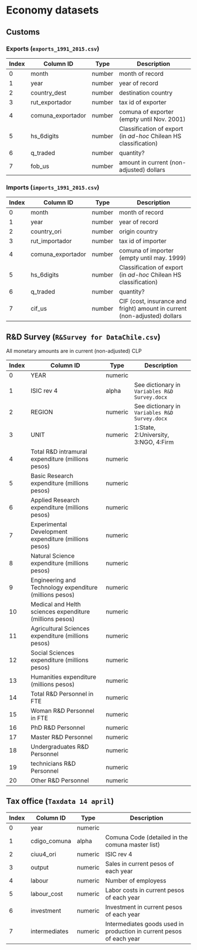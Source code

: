 # Economy datasets

## Customs

### Exports (`exports_1991_2015.csv`)

|  Index | Column ID         | Type   | Description                                                      |
| ------ | ----------------- | -----  | ---------------------------------------------------------------- |
|      0 | month             | number | month of record                                                  |
|      1 | year              | number | year of record                                                   |
|      2 | country_dest      | number | destination country                                              |
|      3 | rut_exportador    | number | tax id of exporter                                               |
|      4 | comuna_exportador | number | comuna of exporter (empty until Nov. 2001)                       |
|      5 | hs_6digits        | number | Classification of export (in *ad-hoc* Chilean HS classification) |
|      6 | q_traded          | number | quantity?                                                        |
|      7 | fob_us            | number | amount in current (non-adjusted) dollars                         |

### Imports (`imports_1991_2015.csv`)

|  Index | Column ID         | Type   | Description                                                               |
| ------ | ----------------- | -----  | ----------------------------------------------------------------          |
|      0 | month             | number | month of record                                                           |
|      1 | year              | number | year of record                                                            |
|      2 | country_ori       | number | origin country                                                            |
|      3 | rut_importador    | number | tax id of importer                                                        |
|      4 | comuna_exportador | number | comuna of importer (empty until may. 1999)                                |
|      5 | hs_6digits        | number | Classification of export (in *ad-hoc* Chilean HS classification)          |
|      6 | q_traded          | number | quantity?                                                                 |
|      7 | cif_us            | number | CIF (cost, insurance and fright) amount in current (non-adjusted) dollars |

## R&D Survey (`R&Survey for DataChile.csv`)

All monetary amounts are in current (non-adjusted) CLP

| Index | Column ID                                               | Type    | Description                                   |
| ----- | ------------------------------------------------------- | ----    | --------------------------------------------  |
|     0 | YEAR                                                    | numeric |                                               |
|     1 | ISIC rev 4                                              | alpha   | See dictionary in `Variables R&D Survey.docx` |
|     2 | REGION                                                  | numeric | See dictionary in `Variables R&D Survey.docx` |
|     3 | UNIT                                                    | numeric | 1:State, 2:University, 3:NGO, 4:Firm          |
|     4 | Total R&D intramural expenditure (millions pesos)       | numeric |                                               |
|     5 | Basic Research expenditure (millions pesos)             | numeric |                                               |
|     6 | Applied Research expenditure (millions pesos)           | numeric |                                               |
|     7 | Experimental Development expenditure (millions pesos)   | numeric |                                               |
|     8 | Natural Science expenditure (millions pesos)            | numeric |                                               |
|     9 | Engineering and Technology expenditure (millions pesos) | numeric |                                               |
|    10 | Medical and Helth sciences expenditure (millions pesos) | numeric |                                               |
|    11 | Agricultural Sciences expenditure (millions pesos)      | numeric |                                               |
|    12 | Social Sciences expenditure (millions pesos)            | numeric |                                               |
|    13 | Humanities expenditure (millions pesos)                 | numeric |                                               |
|    14 | Total R&D Personnel  in FTE                             | numeric |                                               |
|    15 | Woman R&D Personnel  in FTE                             | numeric |                                               |
|    16 | PhD R&D Personnel                                       | numeric |                                               |
|    17 | Master R&D Personnel                                    | numeric |                                               |
|    18 | Undergraduates R&D Personnel                            | numeric |                                               |
|    19 | technicians R&D Personnel                               | numeric |                                               |
|    20 | Other R&D Personnel                                     | numeric |                                               |

## Tax office (`Taxdata 14 april`)

| Index | Column ID     | Type    | Description                                                          |
| ----- | ------------  | ----    | -------------------------------------------------------------------- |
|     0 | year          | numeric |                                                                      |
|     1 | cdigo_comuna  | alpha   | Comuna Code (detailed in the comuna master list)                     |
|     2 | ciuu4_ori     | numeric | ISIC rev 4                                                           |
|     3 | output        | numeric | Sales in current pesos of each year                                  |
|     4 | labour        | numeric | Number of employess                                                  |
|     5 | labour_cost   | numeric | Labor costs in current pesos of each year                            |
|     6 | investment    | numeric | Investment in current pesos of each year                             |
|     7 | intermediates | numeric | Intermediates goods used in production in current pesos of each year |
